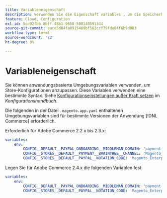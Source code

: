 ```yaml
---
title: Variableneigenschaft
description: Verwenden Sie die Eigenschaft variables , um die Speicherkonfigurationsoptionen für die Anwendung [!DNL Commerce] anzupassen.
feature: Cloud, Configuration
exl-id: 5cd92fbb-8bff-48b1-9658-500140591344
source-git-commit: eace5d84fa0915489bf562ccf79fde04f6b9d083
workflow-type: tm+mt
source-wordcount: '72'
ht-degree: 0%

---
```


# Variableneigenschaft

Sie können anwendungsbasierte Umgebungsvariablen verwenden, um Store-Konfigurationen anzupassen. Diese Variablen verwenden eine bestimmte Syntax. Siehe [Konfigurationseinstellungen außer Kraft setzen](https://experienceleague.adobe.com/docs/commerce-operations/configuration-guide/paths/override-config-settings.html) im _Konfigurationshandbuch_.

Die folgenden in der Datei `.magento.app.yaml` enthaltenen Umgebungsvariablen sind für bestimmte Versionen der Anwendung [!DNL Commerce] erforderlich.

Erforderlich für Adobe Commerce 2.2.x bis 2.3.x:

```yaml
variables:
    env:
        CONFIG__DEFAULT__PAYPAL_ONBOARDING__MIDDLEMAN_DOMAIN: 'payment-broker.magento.com'
        CONFIG__STORES__DEFAULT__PAYMENT__BRAINTREE__CHANNEL: 'Magento_Enterprise_Cloud_BT'
        CONFIG__STORES__DEFAULT__PAYPAL__NOTATION_CODE: 'Magento_Enterprise_Cloud'
```

Legen Sie für Adobe Commerce 2.4.x die folgenden Variablen fest:

```yaml
variables:
    env:
        CONFIG__DEFAULT__PAYPAL_ONBOARDING__MIDDLEMAN_DOMAIN: 'payment-broker.magento.com'
        CONFIG__STORES__DEFAULT__PAYPAL__NOTATION_CODE: 'Magento_Enterprise_Cloud'
```
